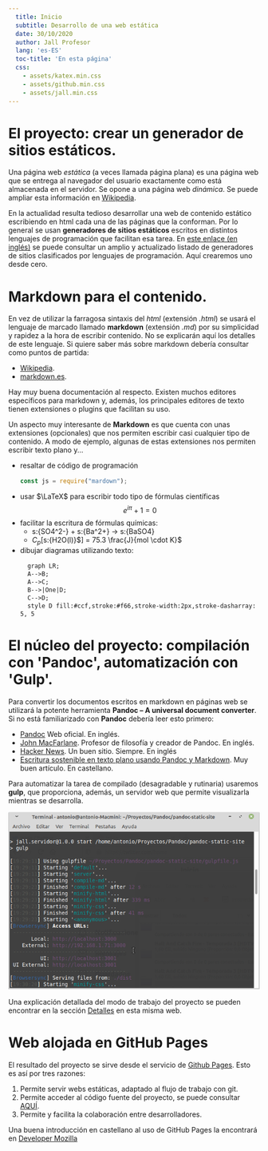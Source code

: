 ```yaml
---
  title: Inicio
  subtitle: Desarrollo de una web estática
  date: 30/10/2020
  author: Jall Profesor
  lang: 'es-ES'
  toc-title: 'En esta página'
  css:
    - assets/katex.min.css
    - assets/github.min.css
    - assets/jall.min.css
---
```


# El proyecto: crear un generador de sitios estáticos.

Una página web _estática_ (a veces llamada página plana) es una página web que se entrega al navegador del usuario exactamente como está almacenada en el servidor. Se opone a una página web _dinámica_. Se puede ampliar esta información en [Wikipedia](https://es.wikipedia.org/wiki/P%C3%A1gina_web_est%C3%A1tica).

En la actualidad resulta tedioso desarrollar una web de contenido estático escribiendo en html cada una de las páginas que la conforman. Por lo general se usan **generadores de sitios estáticos** escritos en distintos lenguajes de programación que facilitan esa tarea. En [este enlace (en inglés)](https://iwantmyname.com/blog/the-updated-big-list-of-static-website-generators-for-your-site-blog-or-wiki)
se puede consultar un amplio y actualizado listado de generadores de sitios clasificados por lenguajes de programación. Aquí crearemos uno desde cero.

# Markdown para el contenido.

En vez de utilizar la farragosa sintaxis del _html_ (extensión _.html_) se usará el lenguaje de marcado llamado **markdown** (extensión _.md_) por su simplicidad y rapidez a la hora de escribir contenido. No se explicarán aquí los detalles de este lenguaje. Si quiere saber más sobre markdown debería consultar como puntos de partida:

- [Wikipedia](https://es.wikipedia.org/wiki/Markdown).
- [markdown.es](https://markdown.es/).

Hay muy buena documentación al respecto. Existen muchos editores específicos para markdown y, además, los principales editores de texto tienen extensiones o plugins que facilitan su uso.

Un aspecto muy interesante de **Markdown** es que cuenta con unas extensiones (opcionales) que nos permiten escribir casi cualquier tipo de contenido. A modo de ejemplo, algunas de estas extensiones nos permiten escribir texto plano y...

- resaltar de código de programación
  ```javascript
  const js = require("mardown");
  ```
- usar $\LaTeX$ para escribir todo tipo de fórmulas científicas
  $$e^{iπ} + 1 = 0$$
- facilitar la escritura de fórmulas químicas:
  - s:{SO4^2-} + s:{Ba^2+} $\rightarrow$ s:{BaSO4}
  - $C_p[$s:{H2O(l)}$] = 75.3 \frac{J}{mol \cdot K}$
- dibujar diagramas utilizando texto:
  ```mermaid
    graph LR;
    A-->B;
    A-->C;
    B-->|One|D;
    C-->D;
    style D fill:#ccf,stroke:#f66,stroke-width:2px,stroke-dasharray: 5, 5
  ```

# El núcleo del proyecto: compilación con 'Pandoc', automatización con 'Gulp'.

Para convertir los documentos escritos en markdown en páginas web se utilizará la potente herramienta **Pandoc – A universal document converter**. Si no está familiarizado con **Pandoc** debería leer esto primero:

- [Pandoc](https://pandoc.org/) Web oficial. En inglés.
- [John MacFarlane](https://www.johnmacfarlane.net/). Profesor de filosofía y creador de Pandoc. En inglés.
- [Hacker News](https://news.ycombinator.com/item?id=24882480). Un buen sitio. Siempre. En inglés
- [Escritura sostenible en texto plano usando Pandoc y Markdown](https://programminghistorian.org/es/lecciones/escritura-sostenible-usando-pandoc-y-markdown#usar-pandoc-para-convertir-markdown-a-un-documento-de-ms-word). Muy buen artículo. En castellano.

Para automatizar la tarea de compilado (desagradable y rutinaria) usaremos **gulp**, que proporciona, además, un servidor web que permite visualizarla mientras se desarrolla.

![Servidor de desarrollo en acción](assets/images/pandoc-servidor.png)

 Una explicación detallada del modo de trabajo del proyecto se pueden encontrar en la sección [Detalles](./detalles/index.html) en esta misma web.

# Web alojada en GitHub Pages

El resultado del proyecto se sirve desde el servicio de [Github Pages](https://pages.github.com/). Esto es así por tres razones:

1. Permite servir webs estáticas, adaptado al flujo de trabajo con git.
2. Permite acceder al código fuente del proyecto, se puede consultar [AQUÍ](https://github.com/joseantoniolopezlorenzo/pandoc-static-site).
3. Permite y facilita la colaboración entre desarrolladores.

Una buena introducción en castellano al uso de GitHub Pages la encontrará en [Developer Mozilla](https://developer.mozilla.org/es/docs/Learn/Using_Github_pages)
